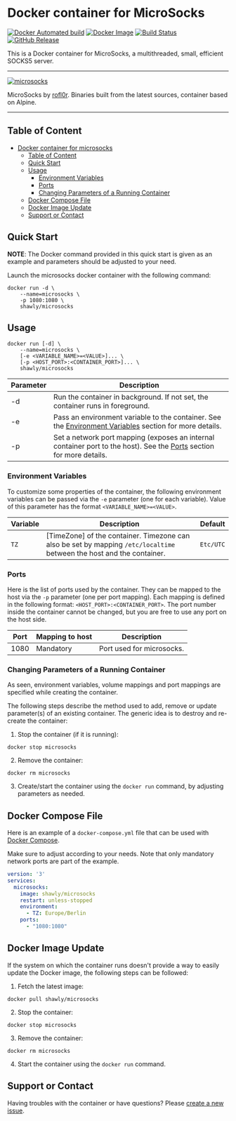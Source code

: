 # Docker container for MicroSocks
[![Docker Automated build](https://img.shields.io/docker/automated/shawly/microsocks.svg)](https://hub.docker.com/r/shawly/microsocks/) [![Docker Image](https://images.microbadger.com/badges/image/shawly/microsocks.svg)](http://microbadger.com/#/images/shawly/microsocks) [![Build Status](https://travis-ci.org/shawly/docker-microsocks.svg?branch=master)](https://travis-ci.org/shawly/docker-microsocks) [![GitHub Release](https://img.shields.io/github/release/shawly/docker-microsocks.svg)](https://github.com/shawly/docker-microsocks/releases/latest)

This is a Docker container for MicroSocks, a multithreaded, small, efficient SOCKS5 server.

---

[![microsocks](https://dummyimage.com/400x110/ffffff/575757&text=microsocks)](https://github.com/rofl0r/microsocks)

MicroSocks by [rofl0r](https://github.com/rofl0r/microsocks). Binaries built from the latest sources, container based on Alpine.

---
## Table of Content

   * [Docker container for microsocks](#docker-container-for-microsocks)
      * [Table of Content](#table-of-content)
      * [Quick Start](#quick-start)
      * [Usage](#usage)
         * [Environment Variables](#environment-variables)
         * [Ports](#ports)
         * [Changing Parameters of a Running Container](#changing-parameters-of-a-running-container)
      * [Docker Compose File](#docker-compose-file)
      * [Docker Image Update](#docker-image-update)
      * [Support or Contact](#support-or-contact)

## Quick Start

**NOTE**: The Docker command provided in this quick start is given as an example
and parameters should be adjusted to your need.

Launch the microsocks docker container with the following command:
```
docker run -d \
    --name=microsocks \
    -p 1080:1080 \
    shawly/microsocks
```

## Usage

```
docker run [-d] \
    --name=microsocks \
    [-e <VARIABLE_NAME>=<VALUE>]... \
    [-p <HOST_PORT>:<CONTAINER_PORT>]... \
    shawly/microsocks
```
| Parameter | Description |
|-----------|-------------|
| -d        | Run the container in background.  If not set, the container runs in foreground. |
| -e        | Pass an environment variable to the container.  See the [Environment Variables](#environment-variables) section for more details. |
| -p        | Set a network port mapping (exposes an internal container port to the host).  See the [Ports](#ports) section for more details. |

### Environment Variables

To customize some properties of the container, the following environment
variables can be passed via the `-e` parameter (one for each variable).  Value
of this parameter has the format `<VARIABLE_NAME>=<VALUE>`.

| Variable       | Description                                  | Default |
|----------------|----------------------------------------------|---------|
|`TZ`| [TimeZone] of the container.  Timezone can also be set by mapping `/etc/localtime` between the host and the container. | `Etc/UTC` |

### Ports

Here is the list of ports used by the container.  They can be mapped to the host
via the `-p` parameter (one per port mapping).  Each mapping is defined in the
following format: `<HOST_PORT>:<CONTAINER_PORT>`.  The port number inside the
container cannot be changed, but you are free to use any port on the host side.

| Port | Mapping to host | Description |
|------|-----------------|-------------|
| 1080 | Mandatory | Port used for microsocks. |

### Changing Parameters of a Running Container

As seen, environment variables, volume mappings and port mappings are specified
while creating the container.

The following steps describe the method used to add, remove or update
parameter(s) of an existing container.  The generic idea is to destroy and
re-create the container:

  1. Stop the container (if it is running):
```
docker stop microsocks
```
  2. Remove the container:
```
docker rm microsocks
```
  3. Create/start the container using the `docker run` command, by adjusting
     parameters as needed.

## Docker Compose File

Here is an example of a `docker-compose.yml` file that can be used with
[Docker Compose](https://docs.docker.com/compose/overview/).

Make sure to adjust according to your needs.  Note that only mandatory network
ports are part of the example.

```yaml
version: '3'
services:
  microsocks:
    image: shawly/microsocks
    restart: unless-stopped
    environment:
      - TZ: Europe/Berlin
    ports:
      - "1080:1080"
```

## Docker Image Update

If the system on which the container runs doesn't provide a way to easily update
the Docker image, the following steps can be followed:

  1. Fetch the latest image:
```
docker pull shawly/microsocks
```
  2. Stop the container:
```
docker stop microsocks
```
  3. Remove the container:
```
docker rm microsocks
```
  4. Start the container using the `docker run` command.

## Support or Contact

Having troubles with the container or have questions?  Please
[create a new issue].

[create a new issue]: https://github.com/shawly/docker-microsocks/issues
